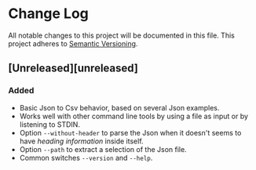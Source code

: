 # Change Log
All notable changes to this project will be documented in this file.
This project adheres to [Semantic Versioning](http://semver.org/).

## [Unreleased][unreleased]
### Added
- Basic Json to Csv behavior, based on several Json examples.
- Works well with other command line tools by using a file as input or by
  listening to STDIN.
- Option `--without-header` to parse the Json when it doesn't seems to have
  *heading information* inside itself.
- Option `--path` to extract a selection of the Json file.
- Common switches `--version` and `--help`.
